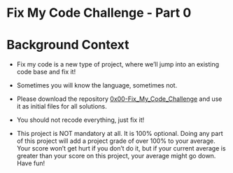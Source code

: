 # Fix My Code Challenge - Part 0

# Background Context
- Fix my code is a new type of project, where we’ll jump into an existing code base and fix it!

- Sometimes you will know the language, sometimes not.

- Please download the repository [0x00-Fix_My_Code_Challenge](https://github.com/alx-tools/0x00-Fix_My_Code_Challenge) and use it as initial files for all solutions.

- You should not recode everything, just fix it!

- This project is NOT mandatory at all. It is 100% optional. Doing any part of this project will add a project grade of over 100% to your average. Your score won’t get hurt if you don’t do it, but if your current average is greater than your score on this project, your average might go down. Have fun!
